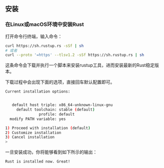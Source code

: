 ## 安装

### 在Linux或macOS环境中安装Rust

打开命令行终端，输入命令：

```bash
curl https://sh.rustup.rs -sSf | sh
# 或者
curl --proto '=https' --tlsv1.2 -sSf https://sh.rustup.rs | sh
```

这条命令会下载并执行一个脚本来安装rustup工具，进而安装最新的Rust稳定版本。

下载过程中会出现下面的选项，直接回车默认配置即可。

```bash
Current installation options:


   default host triple: x86_64-unknown-linux-gnu
     default toolchain: stable (default)
               profile: default
  modify PATH variable: yes

1) Proceed with installation (default)
2) Customize installation
3) Cancel installation
>  
```



一旦安装成功，你将能够看到如下所示的输出：

```bash
Rust is installed now. Great!
```

